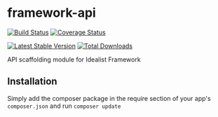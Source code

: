 framework-api
=============

[![Build Status](https://travis-ci.org/idealistsoft/framework-api.png?branch=master)](https://travis-ci.org/idealistsoft/framework-api) [![Coverage Status](https://coveralls.io/repos/idealistsoft/framework-api/badge.png)](https://coveralls.io/r/idealistsoft/framework-api)

[![Latest Stable Version](https://poser.pugx.org/idealistsoft/framework-api/v/stable.png)](https://packagist.org/packages/idealistsoft/framework-api)
[![Total Downloads](https://poser.pugx.org/idealistsoft/framework-api/downloads.png)](https://packagist.org/packages/idealistsoft/framework-api)

API scaffolding module for Idealist Framework

## Installation

Simply add the composer package in the require section of your app's `composer.json` and run `composer update`